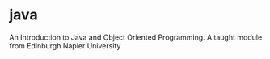 # java
An Introduction to Java and Object Oriented Programming. A taught module from Edinburgh Napier University
